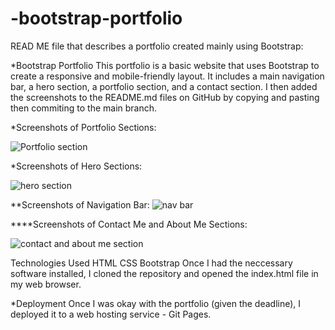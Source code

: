 # -bootstrap-portfolio 

READ ME file that describes a portfolio created mainly using Bootstrap:

*Bootstrap Portfolio
This portfolio is a basic website that uses Bootstrap to create a responsive and mobile-friendly layout. It includes a main navigation bar, a hero section, a portfolio section, and a contact section. I then added the screenshots to the README.md files on GitHub by copying and pasting then commiting to the main branch.  

*Screenshots of Portfolio Sections: 



![Portfolio section](https://github.com/ptak18/bootstrap-portfolio/assets/137077607/e14d334f-95de-43b2-ba46-2d6926e73cf4)



*Screenshots of Hero Sections:

![hero section](https://github.com/ptak18/bootstrap-portfolio/assets/137077607/b93670e3-6b60-4cb3-a980-3404f7ad927b)



**Screenshots of Navigation Bar:
![nav bar](https://github.com/ptak18/bootstrap-portfolio/assets/137077607/c0bfb8b1-8967-4b6c-9b7c-bb758ea4e9a1)



****Screenshots of Contact Me and About Me  Sections:


![contact and about me section](https://github.com/ptak18/bootstrap-portfolio/assets/137077607/8859fa91-5d98-404b-8612-edef70af52e6)



Technologies Used
HTML
CSS
Bootstrap
Once I had the neccessary software installed, I cloned the repository and opened the index.html file in my web browser.

*Deployment
Once I was okay with the portfolio (given the deadline), I deployed it to a web hosting service - Git Pages.
